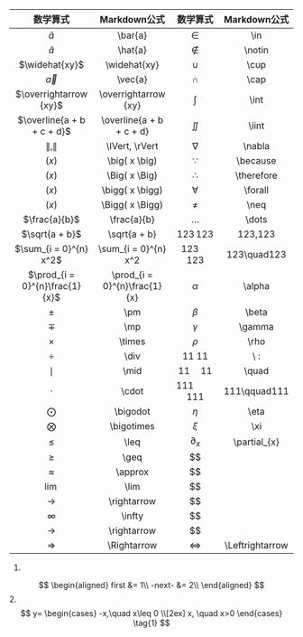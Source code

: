 
|              数学算式              |          Markdown公式          |       数学算式        |   Markdown公式    |
| :----------------------------: | :--------------------------: | :---------------: | :-------------: |
|           $\bar{a}$            |           \bar{a}            |       $\in$       |       \in       |
|           $\hat{a}$            |           \hat{a}            |     $\notin$      |     \notin      |
|         $\widehat{xy}$         |         \widehat{xy}         |      $\cup$       |      \cup       |
|           $\vec{a}$            |           \vec{a}            |      $\cap$       |      \cap       |
|     $\overrightarrow {xy}$     |     \overrightarrow {xy}     |      $\int$       |      \int       |
|   $\overline{a + b + c + d}$   |   \overline{a + b + c + d}   |      $\iint$      |      \iint      |
|        $\lVert, \rVert$        |        \lVert, \rVert        |     $\nabla$      |     \nabla      |
|        $\big( x \big)$         |        \big( x \big)         |    $\because$     |    \because     |
|        $\Big( x \Big)$         |        \Big( x \Big)         |   $\therefore$    |   \therefore    |
|       $\bigg( x \bigg)$        |       \bigg( x \bigg)        |     $\forall$     |     \forall     |
|       $\Bigg( x \Bigg)$        |       \Bigg( x \Bigg)        |      $\neq$       |      \neq       |
|         $\frac{a}{b}$          |         \frac{a}{b}          |      $\dots$      |      \dots      |
|         $\sqrt{a + b}$         |         \sqrt{a + b}         |    $123\,123$     |    123\,123     |
|     $\sum_{i = 0}^{n} x^2$     |     \sum_{i = 0}^{n} x^2     |   $123\quad123$   |   123\quad123   |
| $\prod_{i = 0}^{n}\frac{1}{x}$ | \prod_{i = 0}^{n}\frac{1}{x} |     $\alpha$      |     \alpha      |
|             $\pm$              |             \pm              |      $\beta$      |      \beta      |
|             $\mp$              |             \mp              |     $\gamma$      |     \gamma      |
|            $\times$            |            \times            |      $\rho$       |      \rho       |
|             $\div$             |             \div             |     $11\:11$      |       \ :       |
|             $\mid$             |             \mid             |    $11\quad11$    |      \quad      |
|            $\cdot$             |            \cdot             |  $111\qquad111$   |  111\qquad111   |
|           $\bigodot$           |           \bigodot           |      $\eta$       |      \eta       |
|          $\bigotimes$          |          \bigotimes          |       $\xi$       |       \xi       |
|             $\leq$             |             \leq             |  $\partial_{x}$   |  \partial_{x}   |
|             $\geq$             |             \geq             |        $$         |                 |
|           $\approx$            |           \approx            |        $$         |                 |
|             $\lim$             |             \lim             |        $$         |                 |
|         $\rightarrow$          |         \rightarrow          |        $$         |                 |
|            $\infty$            |            \infty            |        $$         |                 |
|         $\rightarrow$          |         \rightarrow          |        $$         |                 |
|         $\Rightarrow$          |         \Rightarrow          | $\Leftrightarrow$ | \Leftrightarrow |
1.
$$
\begin{aligned}
first    &=    1\\
-next-   &=    2\\
\end{aligned}
$$
2.
$$
y=
\begin{cases}
-x,\quad x\leq 0 \\[2ex]
x, \quad x>0
\end{cases}
\tag{1}
$$


